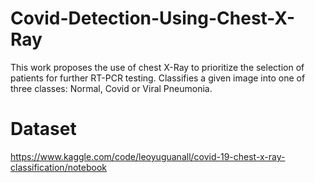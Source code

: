 # Covid-Detection-Using-Chest-X-Ray
This work proposes the use of chest X-Ray to prioritize the selection of patients for further RT-PCR testing. Classifies a given image into one of three classes: Normal, Covid or Viral Pneumonia.

# Dataset
https://www.kaggle.com/code/leoyuguanall/covid-19-chest-x-ray-classification/notebook
